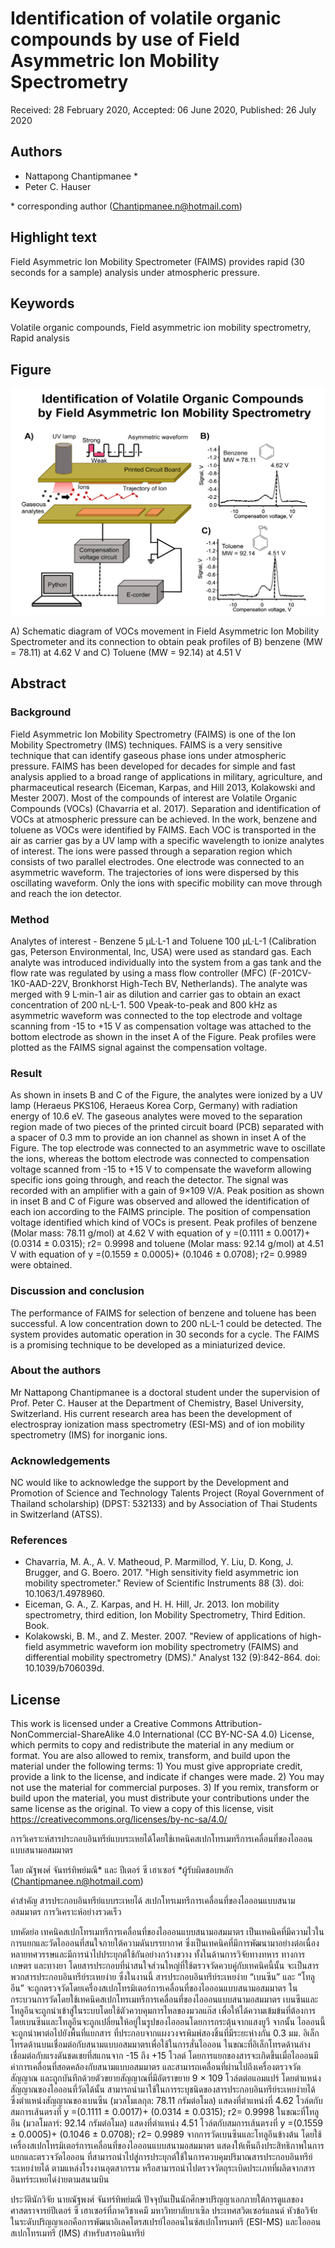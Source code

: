 # Identification of volatile organic compounds by use of Field Asymmetric Ion Mobility Spectrometry

Received: 28 February 2020, Accepted: 06 June 2020, Published: 26 July 2020

## Authors

- Nattapong Chantipmanee \*
- Peter C. Hauser

\* corresponding author (Chantipmanee.n@hotmail.com)

## Highlight text

Field Asymmetric Ion Mobility Spectrometer (FAIMS) provides rapid (30 seconds for a sample) analysis under atmospheric pressure. 

## Keywords

Volatile organic compounds, Field asymmetric ion mobility spectrometry, Rapid analysis

## Figure

![Figure 13](../figures/13_figure.jpg)

A) Schematic diagram of VOCs movement in Field Asymmetric Ion Mobility Spectrometer and its connection to obtain peak profiles of B) benzene (MW = 78.11) at 4.62 V and C) Toluene (MW = 92.14) at 4.51 V

## Abstract

### Background

Field Asymmetric Ion Mobility Spectrometry (FAIMS) is one of the Ion Mobility Spectrometry (IMS) techniques. FAIMS is a very sensitive technique that can identify gaseous phase ions under atmospheric pressure. FAIMS has been developed for decades for simple and fast analysis applied to a broad range of applications in military, agriculture, and pharmaceutical research (Eiceman, Karpas, and Hill 2013, Kolakowski and Mester 2007). Most of the compounds of interest are Volatile Organic Compounds (VOCs) (Chavarria et al. 2017). Separation and identification of VOCs at atmospheric pressure can be achieved. In the work, benzene and toluene as VOCs were identified by FAIMS. Each VOC is transported in the air as carrier gas by a UV lamp with a specific wavelength to ionize analytes of interest. The ions were passed through a separation region which consists of two parallel electrodes. One electrode was connected to an asymmetric waveform. The trajectories of ions were dispersed by this oscillating waveform. Only the ions with specific mobility can move through and reach the ion detector. 

### Method

Analytes of interest - Benzene 5 µL·L-1 and Toluene 100 µL·L-1 (Calibration gas, Peterson Environmental, Inc, USA) were used as standard gas. Each analyte was introduced individually into the system from a gas tank and the flow rate was regulated by using a mass flow controller (MFC) (F-201CV-1K0-AAD-22V, Bronkhorst High-Tech BV, Netherlands). The analyte was merged with 9 L·min-1 air as dilution and carrier gas to obtain an exact concentration of 200 nL·L-1. 500 Vpeak-to-peak and 800 kHz as asymmetric waveform was connected to the top electrode and voltage scanning from -15 to +15 V as compensation voltage was attached to the bottom electrode as shown in the inset A of the Figure. Peak profiles were plotted as the FAIMS signal against the compensation voltage.

### Result

As shown in insets B and C of the Figure, the analytes were ionized by a UV lamp (Heraeus PKS106, Heraeus Korea Corp, Germany) with radiation energy of 10.6 eV. The gaseous analytes were moved to the separation region made of two pieces of the printed circuit board (PCB) separated with a spacer of 0.3 mm to provide an ion channel as shown in inset A of the Figure. The top electrode was connected to an asymmetric wave to oscillate the ions, whereas the bottom electrode was connected to compensation voltage scanned from -15 to +15 V to compensate the waveform allowing specific ions going through, and reach the detector. The signal was recorded with an amplifier with a gain of 9×109 V/A. Peak position as shown in inset B and C of Figure was observed and allowed the identification of each ion according to the FAIMS principle. The position of compensation voltage identified which kind of VOCs is present. Peak profiles of benzene (Molar mass: 78.11 g/mol) at 4.62 V with equation of y =(0.1111 ± 0.0017)+ (0.0314 ± 0.0315); r2= 0.9998 and toluene (Molar mass: 92.14 g/mol) at 4.51 V with equation of y =(0.1559 ± 0.0005)+ (0.1046 ± 0.0708); r2= 0.9989 were obtained. 

### Discussion and conclusion

The performance of FAIMS for selection of benzene and toluene has been successful. A low concentration down to 200 nL·L-1 could be detected. The system provides automatic operation in 30 seconds for a cycle. The FAIMS is a promising technique to be developed as a miniaturized device.

### About the authors

Mr Nattapong Chantipmanee is a doctoral student under the supervision of Prof. Peter C. Hauser at the Department of Chemistry, Basel University, Switzerland. His current research area has been the development of electrospray ionization mass spectrometry (ESI-MS) and of ion mobility spectrometry (IMS) for inorganic ions.

### Acknowledgements

NC would like to acknowledge the support by the Development and Promotion of Science and Technology Talents Project (Royal Government of Thailand scholarship) (DPST: 532133) and by Association of Thai Students in Switzerland (ATSS). 

### References

- Chavarria, M. A., A. V. Matheoud, P. Marmillod, Y. Liu, D. Kong, J. Brugger, and G. Boero. 2017. "High sensitivity field asymmetric ion mobility spectrometer."  Review of Scientific
Instruments 88 (3). doi: 10.1063/1.4978960.
- Eiceman, G. A., Z. Karpas, and H. H. Hill, Jr. 2013. Ion mobility spectrometry, third edition, Ion Mobility Spectrometry, Third Edition. Book.
- Kolakowski, B. M., and Z. Mester. 2007. "Review of applications of high-field asymmetric waveform ion mobility spectrometry (FAIMS) and differential mobility spectrometry (DMS)."  Analyst 132 (9):842-864. doi: 10.1039/b706039d.

## License
 
This work is licensed under a Creative Commons Attribution-NonCommercial-ShareAlike 4.0 International (CC BY-NC-SA 4.0) License, which permits to copy and redistribute the material in any medium or format. You are also allowed to remix, transform, and build upon the material under the following terms: 1) You must give appropriate credit, provide a link to the license, and indicate if changes were made. 2) You may not use the material for commercial purposes. 3) If you remix, transform or build upon the material, you must distribute your contributions under the same license as the original. To view a copy of this license, visit https://creativecommons.org/licenses/by-nc-sa/4.0/


การวิเคราะห์สารประกอบอินทรีย์แบบระเหยได้โดยใช้เทคนิคสเปกโทรเมทรีการเคลื่อนที่ของไอออนแบบสนามอสมมาตร

โดย
ณัฐพงศ์ จันทร์ทิพย์มณี* และ ปีเตอร์ ซี เฮาเซอร์
*ผู้รับผิดชอบหลัก (Chantipmanee.n@hotmail.com)

คำสำคัญ
สารประกอบอินทรีย์แบบระเหยได้ สเปกโทรเมทรีการเคลื่อนที่ของไอออนแบบสนามอสมมาตร
การวิเคราะห์อย่างรวดเร็ว

บทคัดย่อ
เทคนิคสเปกโทรเมทรีการเคลื่อนที่ของไอออนแบบสนามอสมมาตร เป็นเทคนิคที่มีความไวในการแยกและวัดไอออนที่สนใจภายใต้ความดันบรรยากาศ ซึ่งเป็นเทคนิคที่มีการพัฒนามาอย่างต่อเนื่องหลายทศวรรษและมีการนำไปประยุกต์ใช้กันอย่างกว้างขวาง ทั้งในด้านการวิจัยทางทหาร ทางการเกษตร และทางยา โดยสารประกอบที่น่าสนใจส่วนใหญ่ที่ใช้ตรวจวัดควบคู่กับเทคนิคนี้นั้น จะเป็นสารพวกสารประกอบอินทรีย์ระเหยง่าย ซึ่งในงานนี้ สารประกอบอินทรีย์ระเหยง่าย “เบนซีน” และ “โทลูอีน” จะถูกตรวจวัดโดยเครื่องสเปกโทรมิเตอร์การเคลื่อนที่ของไอออนแบบสนามอสมมาตร
ในกระบวนการวัดโดยใช้เทคนิคสเปกโทรเมทรีการเคลื่อนที่ของไอออนแบบสนามอสมมาตร เบนซีนและโทลูอีนจะถูกนำเข้าสู่ในระบบโดยใช้ตัวควบคุมการไหลของมวลแก๊ส เพื่อให้ได้ความเข้มข้นที่ต้องการ โดยเบนซีนและโทลูอีนจะถูกเปลี่ยนให้อยู่ในรูปของไอออนโดยการกระตุ้นจากแสงยูวี จากนั้น ไอออนนี้จะถูกนำพาต่อไปยังพื้นที่แยกสาร ที่ประกอบจากแผงวงจรพิมพ์สองชิ้นที่มีระยะห่างกัน 0.3 มม. อิเล็กโทรดด้านบนเชื่อมต่อกับสนามแบบอสมมาตรเพื่อใช้ในการสั่นไอออน ในขณะที่อิเล็กโทรดด้านล่างเชื่อมต่อกับแรงดันชดเชยที่สแกนจาก -15 ถึง +15 โวลต์ โดยการแยกของสารจะเกิดขึ้นเมื่อไอออนมีค่าการเคลื่อนที่สอดคล้องกับสนามแบบอสมมาตร และสามารถเคลื่อนที่ผ่านไปถึงเครื่องตรวจวัดสัญญาณ และถูกบันทึกด้วยตัวขยายสัญญาณที่มีอัตราขยาย 9 × 109 โวล์ตต่อแอมแปร์ โดยตำแหน่งสัญญาณของไอออนที่วัดได้นั้น สามารถนำมาใช้ในการระบุชนิดของสารประกอบอินทรีย์ระเหยง่ายได้ ซึ่งตำแหน่งสัญญาณของเบนซีน (มวลโมเลกุล: 78.11 กรัมต่อโมล) แสดงที่ตำแหน่งที่ 4.62 โวล์ตกับสมการเส้นตรงที่ y =(0.1111 ± 0.0017)+ (0.0314 ± 0.0315); r2= 0.9998 ในขณะที่โทลูอีน (มวลโมลาร์: 92.14 กรัมต่อโมล) แสดงที่ตำแหน่ง 4.51 โวล์ตกับสมการเส้นตรงที่ y =(0.1559 ± 0.0005)+ (0.1046 ± 0.0708); r2= 0.9989
จากการวัดเบนซีนและโทลูอีนข้างต้น โดยใช้เครื่องสเปกโทรมิเตอร์การเคลื่อนที่ของไอออนแบบสนามอสมมาตร แสดงให้เห็นถึงประสิทธิภาพในการแยกและตรวจวัดไอออน ที่สามารถนำไปสู่การประยุกต์ใช้ในการควบคุมปริมาณสารประกอบอินทรีย์ระเหยง่ายได้ ตามแหล่งโรงงานอุตสากรรม หรือสามารถนำไปตรวจวัตถุระเบิดประเภทที่ผลิตจากสารอินทร์ระเหยได่ง่ายตามสนามบิน

ประวัตินักวิจัย
นายณัฐพงศ์ จันทร์ทิพย์มณี ปัจจุบันเป็นนักศึกษาปริญญาเอกภายใต้การดูแลของศาสตราจารย์ปีเตอร์ ซี เฮาเซอร์ที่ภาควิชาเคมี มหาวิทยาลัยบาเซิล ประเทศสวิตเซอร์แลนด์ หัวข้อวิจัยในระดับปริญญาเอกคือการพัฒนาอิเลคโตรสเปรย์ไอออนไนซ์สเปกโทรเมทรี (ESI-MS) และไอออนสเปกโทรเมทรี (IMS) สำหรับสารอนินทรีย์